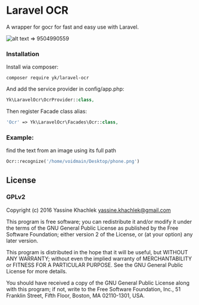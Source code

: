 # Laravel OCR

A wrapper for gocr for fast and easy use with Laravel.

![alt text][phone] => 9504990559

[phone]: https://raw.githubusercontent.com/yassine-khachlek/laravel-ocr/master/src/examples/images/number.png "number.png"

### Installation

Install wia composer:

```
composer require yk/laravel-ocr
```

And add the service provider in config/app.php:

```php
Yk\LaravelOcr\OcrProvider::class,
```

Then register Facade class alias:

```php
'Ocr' => Yk\LaravelOcr\Facades\Ocr::class,
```

### Example:

find the text from an image using its full path

```php
Ocr::recognize('/home/voidmain/Desktop/phone.png')
```

## License

### GPLv2

Copyright (c) 2016 Yassine Khachlek <yassine.khachlek@gmail.com>

This program is free software; you can redistribute it and/or
modify it under the terms of the GNU General Public License
as published by the Free Software Foundation; either version 2
of the License, or (at your option) any later version.

This program is distributed in the hope that it will be useful,
but WITHOUT ANY WARRANTY; without even the implied warranty of
MERCHANTABILITY or FITNESS FOR A PARTICULAR PURPOSE.  See the
GNU General Public License for more details.

You should have received a copy of the GNU General Public License
along with this program; if not, write to the Free Software
Foundation, Inc., 51 Franklin Street, Fifth Floor, Boston, MA  02110-1301, USA.